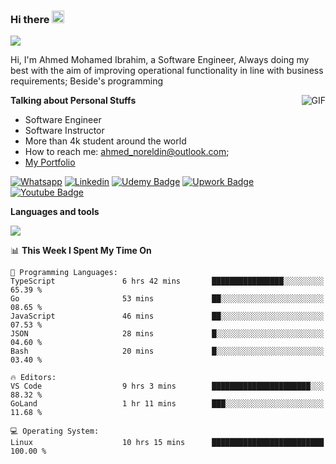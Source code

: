 ### Hi there <img src="https://raw.githubusercontent.com/MartinHeinz/MartinHeinz/master/wave.gif" width="20px">

![](https://komarev.com/ghpvc/?username=2hmad&color=lightgrey)

Hi, I'm Ahmed Mohamed Ibrahim, a Software Engineer, Always doing my best with the aim of improving operational functionality in line with business requirements; Beside's programming

  <img align="right" alt="GIF" src="https://media.giphy.com/media/836HiJc7pgzy8iNXCn/giphy.gif" />
  
**Talking about Personal Stuffs**

- Software Engineer
- Software Instructor
- More than 4k student around the world
- How to reach me: ahmed_noreldin@outlook.com;
- [My Portfolio](https://ahmednoreldin.com)

[![Whatsapp](https://img.shields.io/badge/WhatsApp-25D366?style=for-the-badge&logo=whatsapp&logoColor=white)](http://wa.me/201275457924)
[![Linkedin](https://img.shields.io/badge/LinkedIn-0077B5?style=for-the-badge&logo=linkedin&logoColor=white)](https://www.linkedin.com/in/ahmednoreldin)
[![Udemy Badge](https://img.shields.io/badge/Udemy-EC5252?style=for-the-badge&logo=Udemy&logoColor=white)](https://www.udemy.com/user/ahmed-mohamed-1/) 
[![Upwork Badge](https://img.shields.io/badge/Upwork-14a800?style=for-the-badge&logo=Upwork&logoColor=white)](https://www.upwork.com/freelancers/~01788957435aed0aa5)
[![Youtube Badge](https://img.shields.io/badge/youtube-FF0000?style=for-the-badge&logo=youtube&logoColor=white)](https://www.youtube.com/@code_with_ahmed)

**Languages and tools**  

<img src="https://skillicons.dev/icons?i=aws,gcp,azure,react,vue,flutter,php,cpp,docker,elasticsearch,express,git,githubactions,go,grafana,graphql,java,kafka,kubernetes,laravel,mongodb,mysql,nestjs,nextjs,nodejs,nuxtjs,php,postgres,postman,react,redis,redux,spring,sqlite,ts">

<!--START_SECTION:waka-->
📊 **This Week I Spent My Time On** 

```text
💬 Programming Languages: 
TypeScript               6 hrs 42 mins       ████████████████░░░░░░░░░   65.39 % 
Go                       53 mins             ██░░░░░░░░░░░░░░░░░░░░░░░   08.65 % 
JavaScript               46 mins             ██░░░░░░░░░░░░░░░░░░░░░░░   07.53 % 
JSON                     28 mins             █░░░░░░░░░░░░░░░░░░░░░░░░   04.60 % 
Bash                     20 mins             █░░░░░░░░░░░░░░░░░░░░░░░░   03.40 % 

🔥 Editors: 
VS Code                  9 hrs 3 mins        ██████████████████████░░░   88.32 % 
GoLand                   1 hr 11 mins        ███░░░░░░░░░░░░░░░░░░░░░░   11.68 % 

💻 Operating System: 
Linux                    10 hrs 15 mins      █████████████████████████   100.00 % 
```


<!--END_SECTION:waka-->
 
